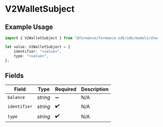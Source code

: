 # V2WalletSubject

## Example Usage

```typescript
import { V2WalletSubject } from "@formance/formance-sdk/sdk/models/shared";

let value: V2WalletSubject = {
    identifier: "<value>",
    type: "<value>",
};
```

## Fields

| Field              | Type               | Required           | Description        |
| ------------------ | ------------------ | ------------------ | ------------------ |
| `balance`          | *string*           | :heavy_minus_sign: | N/A                |
| `identifier`       | *string*           | :heavy_check_mark: | N/A                |
| `type`             | *string*           | :heavy_check_mark: | N/A                |